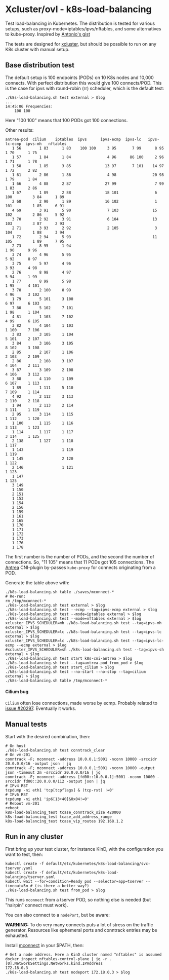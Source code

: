 # Xcluster/ovl - k8s-load-balancing

Test load-balancing in Kubernetes. The distribution is tested for
various setups, such as proxy-mode=iptables/ipvs/nftables, and some
alternatives to kube-proxy. Inspired by [Antonio's gist](
https://gist.github.com/aojea/5f82db3ba5f1efd59bb73f4b28614a6a)

The tests are designed for [xcluster](https://github.com/Nordix/xcluster),
but should be possible to run on any K8s cluster with manual setup.


## Base distribution test

The default setup is 100 endpoints (PODs) on 10 K8s nodes and 10,000
connects. With perfect distribution this would give 100
connects/POD. This is the case for ipvs with round-robin (rr)
scheduler, which is the default test:

```
./k8s-load-balancing.sh test external > $log
...
14:45:06 Frequencies:
    100 100
```
Here "100 100" means that 100 PODs got 100 connections.

Other results:
```
antrea-pod  cilium    iptables  ipvs      ipvs-ecmp  ipvs-lc   ipvs-lc-ecmp  ipvs-mh   nftables
   1 56        1 83      1 83    100 100     3 95       7 99      8 95          1 70      1 75
   1 57        1 84      1 84                4 96      86 100     2 96          1 71      1 78
   1 58        1 85      3 85               13 97       7 101    14 97          1 72      2 82
   1 61        2 86      1 86                4 98                20 98          1 79      1 84
   1 66        4 88      2 87               27 99                 7 99          1 83      2 86
   1 67        1 89      2 88               18 101                6 100         3 84      1 89
   2 68        2 90      1 89               16 102                1 101         1 85      6 91
   4 69        3 91      5 90                7 103               15 102         2 86      5 92
   3 70        2 92      3 91                6 104               13 103         3 87      2 93
   2 71        3 93      2 92                2 105                3 104         1 88      3 94
   1 72        2 94      5 93                                    11 105         1 89      7 95
   2 73        8 95      1 94                                                   1 90      9 96
   3 74        4 96      5 95                                                   5 92      8 97
   3 75        5 97      4 96                                                   3 93      4 98
   2 76        8 98      4 97                                                   5 94      1 99
   1 77        8 99      5 98                                                   1 95      4 101
   3 78        2 100     8 99                                                   4 96      3 102
   1 79        5 101     3 100                                                  6 97      6 103
   7 80        5 102     7 101                                                  1 98      1 104
   4 81        1 103     7 102                                                  4 99      6 105
   3 82        4 104     1 103                                                  1 100     7 106
   3 83        3 105     1 104                                                  5 101     2 107
   3 84        3 106     3 105                                                  8 102     3 108
   2 85        2 107     1 106                                                  2 103     2 109
   2 86        2 108     3 107                                                  4 104     2 111
   3 87        3 109     2 108                                                  4 106     3 112
   3 88        4 110     1 109                                                  6 107     1 113
   1 89        1 111     5 110                                                  7 109     1 114
   4 92        2 112     3 113                                                  2 110     2 118
   1 94        2 113     2 114                                                  3 111     1 119
   2 95        3 114     1 115                                                  1 112     1 120
   1 100       1 115     1 116                                                  3 113     1 123
   1 114       1 117     1 117                                                  3 114     1 125
   2 138       1 127     1 118                                                  1 117  
   1 143                 1 119                                                  1 119  
   1 145                 2 120                                                  1 122  
   2 146                 1 121                                                  1 123  
   1 147                                                                        1 125  
   3 149                                                                               
   1 150                                                                               
   2 151                                                                               
   1 153                                                                               
   1 154                                                                               
   2 156                                                                               
   1 159                                                                               
   1 161                                                                               
   2 165                                                                               
   1 170                                                                               
   1 171                                                                               
   1 172                                                                               
   1 173                                                                               
   1 176                                                                               
   1 178
```

The first number is the number of PODs, and the second the number of
connections. So, "11 105" means that 11 PODs got 105 connections. The
[Antrea](https://antrea.io/) CNI-plugin by-passes `kube-proxy` for
connects originating from a POD.

Generate the table above with:
```
./k8s-load-balancing.sh table ./saves/mconnect-*
# Re-run:
rm /tmp/mconnect-*
./k8s-load-balancing.sh test external > $log
./k8s-load-balancing.sh test --ecmp --tag=ipvs-ecmp external > $log
./k8s-load-balancing.sh test --mode=iptables external > $log
./k8s-load-balancing.sh test --mode=nftables external > $log
xcluster_IPVS_SCHEDULER=mh ./k8s-load-balancing.sh test --tag=ipvs-mh external > $log
xcluster_IPVS_SCHEDULER=lc ./k8s-load-balancing.sh test --tag=ipvs-lc external > $log
xcluster_IPVS_SCHEDULER=lc ./k8s-load-balancing.sh test --tag=ipvs-lc-ecmp --ecmp external > $log
#xcluster_IPVS_SCHEDULER=sh ./k8s-load-balancing.sh test --tag=ipvs-sh external > $log
./k8s-load-balancing.sh test start k8s-cni-antrea > $log
./k8s-load-balancing.sh test --tag=antrea-pod from_pod > $log
./k8s-load-balancing.sh test start_cilium > $log
./k8s-load-balancing.sh test --no-start --no-stop --tag=cilium external > $log
./k8s-load-balancing.sh table /tmp/mconnect-*
```

#### Cilium bug

`Cilium` often lose connections, made worse by ecmp. Probably
related to [issue #20297](https://github.com/cilium/cilium/issues/20297).
Eventually it works.

## Manual tests

Start with the desired combination, then:
```
# On host
./k8s-load-balancing.sh test conntrack_clear
# On vm-201
conntrack -F; mconnect -address 10.0.0.1:5001 -nconn 10000 -srccidr 20.0.0.0/16 -output json | jq
conntrack -F; mconnect -address 10.0.0.1:5001 -nconn 10000 -output json -timeout 2m -srccidr 20.0.0.0/16 | jq
conntrack -F; mconnect -address [fd00::10.0.0.1]:5001 -nconn 10000 -srccidr fd00::20.0.0.0/112 -output json | jq
# IPv4 RST
tcpdump -ni eth1 'tcp[tcpflags] & (tcp-rst) !=0'
# IPv6 RST
tcpdump -ni eth1 'ip6[13+40]&0x04!=0'
# Reboot vm-201
reboot
k8s-load-balancing_test tcase_conntrack_size 420000
k8s-load-balancing_test tcase_add_address_range
k8s-load-balancing_test tcase_vip_routes 192.168.1.2
```


## Run in any cluster

First bring up your test cluster, for instance KinD, with the
configuration you want to test, then:

```
kubectl create -f default/etc/kubernetes/k8s-load-balancing/svc-tserver.yaml
kubectl create -f default/etc/kubernetes/k8s-load-balancing/tserver.yaml
kubectl wait --for=condition=Ready pod --selector=app=tserver --timeout=5m # (is there a better way?)
./k8s-load-balancing.sh test from_pod > $log
```

This runs `mconnect` from a tserver POD, so nothing else is needed
(but "hairpin" connect must work).

You can also connect to a `nodePort`, but be aware:

**WARNING:** To do very many connects puts a lot of stress on the traffic
generator. Resources like ephemeral ports and conntrack entries may be
exhausted.

Install [mconnect](https://github.com/Nordix/mconnect) in your $PATH, then:
```
# Get a node address. Here a KinD cluster named "nftables" is assumed
docker inspect nftables-control-plane | jq -r .[0].NetworkSettings.Networks.kind.IPAddress
172.18.0.3
./k8s-load-balancing.sh test nodeport 172.18.0.3 > $log
```
